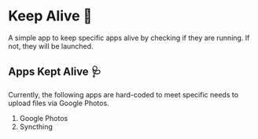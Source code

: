 # Keep Alive 💓
A simple app to keep specific apps alive by checking if they are running. If not, they will be launched.

## Apps Kept Alive 🩺
Currently, the following apps are hard-coded to meet specific needs to upload files via Google Photos.

1. Google Photos
2. Syncthing
